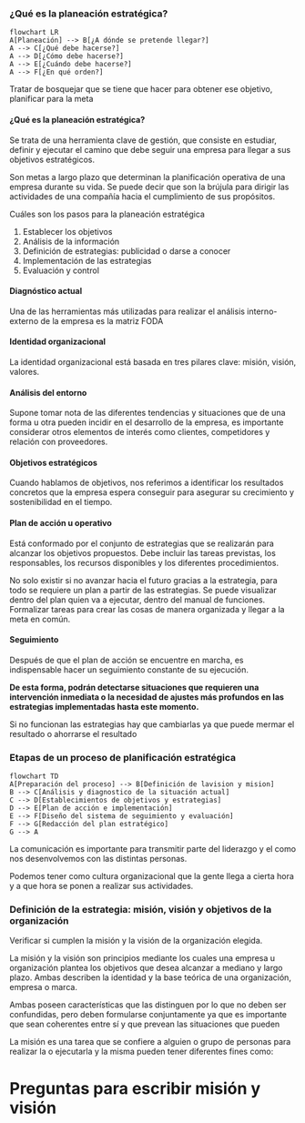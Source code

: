 ### ¿Qué es la planeación estratégica?

```mermaid
flowchart LR
A[Planeación] --> B[¿A dónde se pretende llegar?]
A --> C[¿Qué debe hacerse?]
A --> D[¿Cómo debe hacerse?]
A --> E[¿Cuándo debe hacerse?]
A --> F[¿En qué orden?]
```

Tratar de bosquejar que se tiene que hacer para obtener ese objetivo, planificar para la meta

#### ¿Qué es la planeación estratégica?

Se trata de una herramienta clave de gestión, que consiste en estudiar, definir y ejecutar el camino que debe seguir una empresa para llegar a sus objetivos estratégicos.

Son metas a largo plazo que determinan la planificación operativa de una empresa durante su vida. Se puede decir que son la brújula para dirigir las actividades de una compañía hacia el cumplimiento de sus propósitos.

Cuáles son los pasos para la planeación estratégica

1. Establecer los objetivos
2. Análisis de la información
3. Definición de estrategias: publicidad o darse a conocer
4. Implementación de las estrategias
5. Evaluación y control

#### Diagnóstico actual
Una de las herramientas más utilizadas para realizar el análisis interno-externo de la empresa es la matriz FODA

#### Identidad organizacional
La identidad organizacional está basada en tres pilares clave: misión, visión, valores.

#### Análisis del entorno
Supone tomar nota de las diferentes tendencias y situaciones que de una forma u otra pueden incidir en el desarrollo de la empresa, es importante considerar otros elementos de interés como clientes, competidores y relación con proveedores.

#### Objetivos estratégicos
Cuando hablamos de objetivos, nos referimos a identificar los resultados concretos que la empresa espera conseguir para asegurar su crecimiento y sostenibilidad en el tiempo.

#### Plan de acción u operativo
Está conformado por el conjunto de estrategias que se realizarán para alcanzar los objetivos propuestos. Debe incluir las tareas previstas, los responsables, los recursos disponibles y los diferentes procedimientos.

No solo existir si no avanzar hacia el futuro gracias a la estrategia, para todo se requiere un plan a partir de las estrategias.
Se puede visualizar dentro del plan quien va a ejecutar, dentro del manual de funciones. Formalizar tareas para crear las cosas de manera organizada y llegar a la meta en común.

#### Seguimiento
Después de que el plan de acción se encuentre en marcha, es indispensable hacer un seguimiento constante de su ejecución.

**De esta forma, podrán detectarse situaciones que requieren una intervención inmediata o la necesidad de ajustes más profundos en las estrategias implementadas hasta este momento.**

Si no funcionan las estrategias hay que cambiarlas ya que puede mermar el resultado o ahorrarse el resultado

### Etapas de un proceso de planificación estratégica

```mermaid
flowchart TD
A[Preparación del proceso] --> B[Definición de lavision y mision]
B --> C[Análisis y diagnostico de la situación actual]
C --> D[Establecimientos de objetivos y estrategias]
D --> E[Plan de acción e implementación]
E --> F[Diseño del sistema de seguimiento y evaluación]
F --> G[Redacción del plan estratégico]
G --> A
```

La comunicación es importante para transmitir parte del liderazgo y el como nos desenvolvemos con las distintas personas.

Podemos tener como cultura organizacional que la gente llega a cierta hora y a que hora se ponen a realizar sus actividades.

### Definición de la estrategia: misión, visión y objetivos de la organización
Verificar si cumplen la misión y la visión de la organización elegida.

La misión y la visión son principios mediante los cuales una empresa u organización plantea los objetivos que desea alcanzar a mediano y largo plazo. Ambas describen la identidad y la base teórica de una organización, empresa o marca.

Ambas poseen características que las distinguen por lo que no deben ser confundidas, pero deben formularse conjuntamente ya que es importante que sean coherentes entre sí y que prevean las situaciones que pueden 

La misión es una tarea que se confiere a alguien o grupo de personas para realizar la o ejecutarla y la misma pueden tener diferentes fines como:


# **Preguntas para escribir misión y visión**